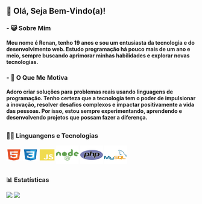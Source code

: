 ##  👋  Olá, Seja Bem-Vindo(a)!

### - 😺 Sobre Mim
#### Meu nome é Renan, tenho 19 anos e sou um entusiasta da tecnologia e do desenvolvimento web. Estudo programação há pouco mais de um ano e meio, sempre buscando aprimorar minhas habilidades e explorar novas tecnologias. 

### - 💪 O Que Me Motiva
#### Adoro criar soluções para problemas reais usando linguagens de programação. Tenho certeza que a tecnologia tem o poder de impulsionar a inovação, resolver desafios complexos e impactar positivamente a vida das pessoas. Por isso, estou sempre experimentando, aprendendo e desenvolvendo projetos que possam fazer a diferença.

<!--
<div>
  <a href="" target="_blank"><img src="https://img.shields.io/badge/-LinkedIn-%230077B5?style=for-the-badge&logo=linkedin&logoColor=white" target="_blank" /></a>
  <a href="" target="_blank"><img src="https://img.shields.io/badge/-Gmail-%23333?style=for-the-badge&logo=gmail&logoColor=white" target="_blank" /></a>
</div>
-->

##

### 🧑‍💻 Linguangens e Tecnologias
<div style="display: inine_block">
  <img align="center" alt="Renan-html" height="30" width="40" src="https://raw.githubusercontent.com/devicons/devicon/master/icons/html5/html5-original.svg"/>
  <img align="center" alt="Renan-Js" height="30" width="40" src="https://raw.githubusercontent.com/devicons/devicon/master/icons/css3/css3-original.svg"/>
  <img align="center" alt="Renan-html" height="30" width="40" src="https://raw.githubusercontent.com/devicons/devicon/master/icons/javascript/javascript-plain.svg"/>
  <img align="center" alt="Renan-html" height="50" width="60" src="https://raw.githubusercontent.com/devicons/devicon/master/icons/nodejs/nodejs-plain-wordmark.svg"/>
  <img align="center" alt="Renan-html" height="50" width="60" src="https://raw.githubusercontent.com/devicons/devicon/master/icons/php/php-original.svg"/>
  <img align="center" alt="Renan-html" height="50" width="60" src="https://raw.githubusercontent.com/devicons/devicon/master/icons/mysql/mysql-original-wordmark.svg"/>
</div>

##

### 📊 Estatísticas
<div>
  <img height="180" src="https://github-readme-stats.vercel.app/api/top-langs/?username=renan-teles&layout=compact&langs_count=16&theme=dark"/>
  <img height="180" src="https://github-readme-stats.vercel.app/api?username=renan-teles&show_icons=true&theme=dark&include_all_commits=true&count_private=true"/>
</div>
